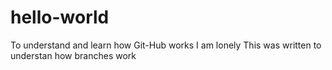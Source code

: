 # hello-world
To understand and learn how Git-Hub works
I am lonely
This was written to understan how branches work

